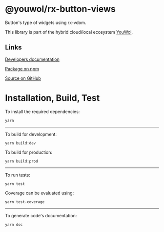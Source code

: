 # @youwol/rx-button-views

Button's type of widgets using rx-vdom.

This library is part of the hybrid cloud/local ecosystem
[YouWol](https://platform.youwol.com/applications/@youwol/platform/latest).

## Links

<!-- no user guide provided -->

[Developers documentation](https://platform.youwol.com/applications/@youwol/cdn-explorer/latest?package=@youwol/rx-button-views&tab=doc)

[Package on npm](https://www.npmjs.com/package/@youwol/rx-button-views)

[Source on GitHub](https://github.com/youwol/rx-button-views)

# Installation, Build, Test

To install the required dependencies:

```shell
yarn
```

---

To build for development:

```shell
yarn build:dev
```

To build for production:

```shell
yarn build:prod
```

---

<!-- no specific test configuration documented -->

To run tests:

```shell
yarn test
```

Coverage can be evaluated using:

```shell
yarn test-coverage
```

---

To generate code's documentation:

```shell
yarn doc
```
